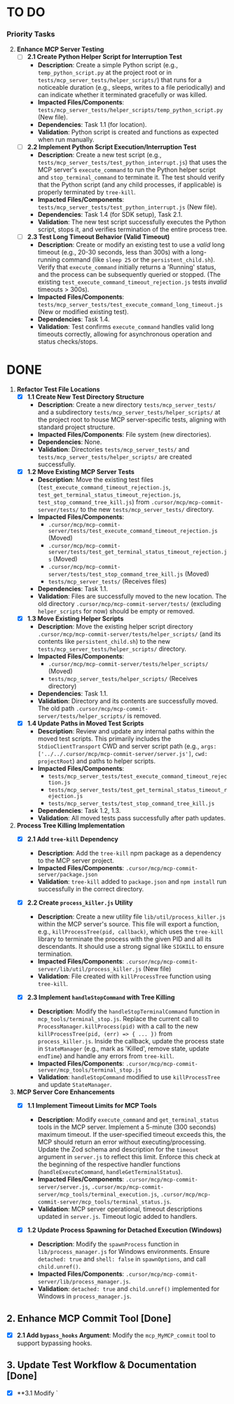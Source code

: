 # TO DO

### Priority Tasks

2.  **Enhance MCP Server Testing**
    *   [ ] **2.1 Create Python Helper Script for Interruption Test**
        *   **Description**: Create a simple Python script (e.g., `temp_python_script.py` at the project root or in `tests/mcp_server_tests/helper_scripts/`) that runs for a noticeable duration (e.g., sleeps, writes to a file periodically) and can indicate whether it terminated gracefully or was killed.
        *   **Impacted Files/Components**: `tests/mcp_server_tests/helper_scripts/temp_python_script.py` (New file).
        *   **Dependencies**: Task 1.1 (for location).
        *   **Validation**: Python script is created and functions as expected when run manually.
    *   [ ] **2.2 Implement Python Script Execution/Interruption Test**
        *   **Description**: Create a new test script (e.g., `tests/mcp_server_tests/test_python_interrupt.js`) that uses the MCP server's `execute_command` to run the Python helper script and `stop_terminal_command` to terminate it. The test should verify that the Python script (and any child processes, if applicable) is properly terminated by `tree-kill`.
        *   **Impacted Files/Components**: `tests/mcp_server_tests/test_python_interrupt.js` (New file).
        *   **Dependencies**: Task 1.4 (for SDK setup), Task 2.1.
        *   **Validation**: The new test script successfully executes the Python script, stops it, and verifies termination of the entire process tree.
    *   [ ] **2.3 Test Long Timeout Behavior (Valid Timeout)**
        *   **Description**: Create or modify an existing test to use a *valid* long timeout (e.g., 20-30 seconds, less than 300s) with a long-running command (like `sleep 25` or the `persistent_child.sh`). Verify that `execute_command` initially returns a 'Running' status, and the process can be subsequently queried or stopped. (The existing `test_execute_command_timeout_rejection.js` tests *invalid* timeouts > 300s).
        *   **Impacted Files/Components**: `tests/mcp_server_tests/test_execute_command_long_timeout.js` (New or modified existing test).
        *   **Dependencies**: Task 1.4.
        *   **Validation**: Test confirms `execute_command` handles valid long timeouts correctly, allowing for asynchronous operation and status checks/stops.

# DONE

1.  **Refactor Test File Locations**
    *   [x] **1.1 Create New Test Directory Structure**
        *   **Description**: Create a new directory `tests/mcp_server_tests/` and a subdirectory `tests/mcp_server_tests/helper_scripts/` at the project root to house MCP server-specific tests, aligning with standard project structure.
        *   **Impacted Files/Components**: File system (new directories).
        *   **Dependencies**: None.
        *   **Validation**: Directories `tests/mcp_server_tests/` and `tests/mcp_server_tests/helper_scripts/` are created successfully.
    *   [x] **1.2 Move Existing MCP Server Tests**
        *   **Description**: Move the existing test files (`test_execute_command_timeout_rejection.js`, `test_get_terminal_status_timeout_rejection.js`, `test_stop_command_tree_kill.js`) from `.cursor/mcp/mcp-commit-server/tests/` to the new `tests/mcp_server_tests/` directory.
        *   **Impacted Files/Components**:
            *   `.cursor/mcp/mcp-commit-server/tests/test_execute_command_timeout_rejection.js` (Moved)
            *   `.cursor/mcp/mcp-commit-server/tests/test_get_terminal_status_timeout_rejection.js` (Moved)
            *   `.cursor/mcp/mcp-commit-server/tests/test_stop_command_tree_kill.js` (Moved)
            *   `tests/mcp_server_tests/` (Receives files)
        *   **Dependencies**: Task 1.1.
        *   **Validation**: Files are successfully moved to the new location. The old directory `.cursor/mcp/mcp-commit-server/tests/` (excluding `helper_scripts` for now) should be empty or removed.
    *   [x] **1.3 Move Existing Helper Scripts**
        *   **Description**: Move the existing helper script directory `.cursor/mcp/mcp-commit-server/tests/helper_scripts/` (and its contents like `persistent_child.sh`) to the new `tests/mcp_server_tests/helper_scripts/` directory.
        *   **Impacted Files/Components**:
            *   `.cursor/mcp/mcp-commit-server/tests/helper_scripts/` (Moved)
            *   `tests/mcp_server_tests/helper_scripts/` (Receives directory)
        *   **Dependencies**: Task 1.1.
        *   **Validation**: Directory and its contents are successfully moved. The old path `.cursor/mcp/mcp-commit-server/tests/helper_scripts/` is removed.
    *   [x] **1.4 Update Paths in Moved Test Scripts**
        *   **Description**: Review and update any internal paths within the moved test scripts. This primarily includes the `StdioClientTransport` CWD and server script path (e.g., `args: ['../../.cursor/mcp/mcp-commit-server/server.js']`, `cwd: projectRoot`) and paths to helper scripts.
        *   **Impacted Files/Components**:
            *   `tests/mcp_server_tests/test_execute_command_timeout_rejection.js`
            *   `tests/mcp_server_tests/test_get_terminal_status_timeout_rejection.js`
            *   `tests/mcp_server_tests/test_stop_command_tree_kill.js`
        *   **Dependencies**: Task 1.2, 1.3.
        *   **Validation**: All moved tests pass successfully after path updates.

2.  **Process Tree Killing Implementation**
    *   [x] **2.1 Add `tree-kill` Dependency**
        *   **Description**: Add the `tree-kill` npm package as a dependency to the MCP server project.
        *   **Impacted Files/Components**: `.cursor/mcp/mcp-commit-server/package.json`
        *   **Validation**: `tree-kill` added to `package.json` and `npm install` run successfully in the correct directory.

    *   [x] **2.2 Create `process_killer.js` Utility**
        *   **Description**: Create a new utility file `lib/util/process_killer.js` within the MCP server's source. This file will export a function, e.g., `killProcessTree(pid, callback)`, which uses the `tree-kill` library to terminate the process with the given PID and all its descendants. It should use a strong signal like `SIGKILL` to ensure termination.
        *   **Impacted Files/Components**: `.cursor/mcp/mcp-commit-server/lib/util/process_killer.js` (New file)
        *   **Validation**: File created with `killProcessTree` function using `tree-kill`.

    *   [x] **2.3 Implement `handleStopCommand` with Tree Killing**
        *   **Description**: Modify the `handleStopTerminalCommand` function in `mcp_tools/terminal_stop.js`. Replace the current call to `ProcessManager.killProcess(pid)` with a call to the new `killProcessTree(pid, (err) => { ... })` from `process_killer.js`. Inside the callback, update the process state in `StateManager` (e.g., mark as 'Killed', remove state, update `endTime`) and handle any errors from `tree-kill`.
        *   **Impacted Files/Components**: `.cursor/mcp/mcp-commit-server/mcp_tools/terminal_stop.js`
        *   **Validation**: `handleStopCommand` modified to use `killProcessTree` and update `StateManager`.

1.  **MCP Server Core Enhancements**
    *   [x] **1.1 Implement Timeout Limits for MCP Tools**
        *   **Description**: Modify `execute_command` and `get_terminal_status` tools in the MCP server. Implement a 5-minute (300 seconds) maximum timeout. If the user-specified timeout exceeds this, the MCP should return an error without executing/processing. Update the Zod schema and description for the `timeout` argument in `server.js` to reflect this limit. Enforce this check at the beginning of the respective handler functions (`handleExecuteCommand`, `handleGetTerminalStatus`).
        *   **Impacted Files/Components**: `.cursor/mcp/mcp-commit-server/server.js`, `.cursor/mcp/mcp-commit-server/mcp_tools/terminal_execution.js`, `.cursor/mcp/mcp-commit-server/mcp_tools/terminal_status.js`.
        *   **Validation**: MCP server operational, timeout descriptions updated in `server.js`. Timeout logic added to handlers.

    *   [x] **1.2 Update Process Spawning for Detached Execution (Windows)**
        *   **Description**: Modify the `spawnProcess` function in `lib/process_manager.js` for Windows environments. Ensure `detached: true` and `shell: false` in `spawnOptions`, and call `child.unref()`.
        *   **Impacted Files/Components**: `.cursor/mcp/mcp-commit-server/lib/process_manager.js`.
        *   **Validation**: `detached: true` and `child.unref()` implemented for Windows in `process_manager.js`.

## 2. Enhance MCP Commit Tool [Done]
- [x] **2.1 Add `bypass_hooks` Argument**: Modify the `mcp_MyMCP_commit` tool to support bypassing hooks.

## 3. Update Test Workflow & Documentation [Done]
- [x] **3.1 Modify `